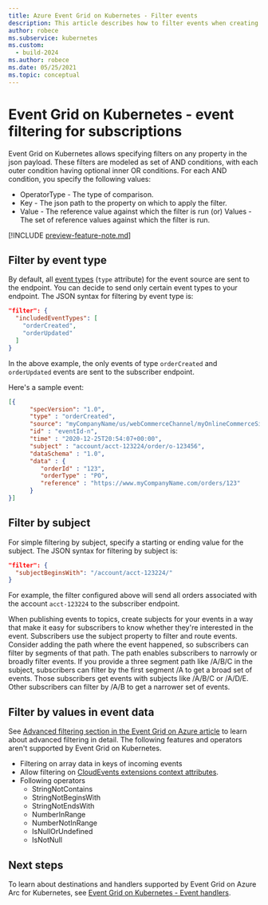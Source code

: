 ```yaml
---
title: Azure Event Grid on Kubernetes - Filter events
description: This article describes how to filter events when creating an Azure Event Grid subscription.
author: robece
ms.subservice: kubernetes
ms.custom:
  - build-2024
ms.author: robece
ms.date: 05/25/2021
ms.topic: conceptual
---
```


# Event Grid on Kubernetes - event filtering for subscriptions
Event Grid on Kubernetes allows specifying filters on any property in the json payload. These filters are modeled as set of AND conditions, with each outer condition having optional inner OR conditions. For each AND condition, you specify the following values:

- OperatorType - The type of comparison.
- Key - The json path to the property on which to apply the filter.
- Value - The reference value against which the filter is run (or) Values - The set of reference values against which the filter is run.

[!INCLUDE [preview-feature-note.md](../includes/preview-feature-note.md)]



## Filter by event type
By default, all [event types](event-schemas.md) (`type` attribute) for the event source are sent to the endpoint. You can decide to send only certain event types to your endpoint. The JSON syntax for filtering by event type is:

```json
"filter": {
  "includedEventTypes": [
    "orderCreated",
    "orderUpdated"
  ]
}
```

In the above example, the only events of type `orderCreated` and `orderUpdated` events are sent to the subscriber endpoint. 

Here's a sample event:

```json
[{
      "specVersion": "1.0",
      "type" : "orderCreated",
      "source": "myCompanyName/us/webCommerceChannel/myOnlineCommerceSiteBrandName",
      "id" : "eventId-n",
      "time" : "2020-12-25T20:54:07+00:00",
      "subject" : "account/acct-123224/order/o-123456",
      "dataSchema" : "1.0",
      "data" : {
         "orderId" : "123",
         "orderType" : "PO",
         "reference" : "https://www.myCompanyName.com/orders/123"
      }
}]
```

## Filter by subject
For simple filtering by subject, specify a starting or ending value for the subject. The JSON syntax for filtering by subject is:

```json
"filter": {
  "subjectBeginsWith": "/account/acct-123224/"
}
``` 

For example, the filter configured above will send all orders associated with the account `acct-123224` to the subscriber endpoint. 

When publishing events to topics, create subjects for your events in a way that make it easy for subscribers to know whether they're interested in the event. Subscribers use the subject property to filter and route events. Consider adding the path where the event happened, so subscribers can filter by segments of that path. The path enables subscribers to narrowly or broadly filter events. If you provide a three segment path like /A/B/C in the subject, subscribers can filter by the first segment /A to get a broad set of events. Those subscribers get events with subjects like /A/B/C or /A/D/E. Other subscribers can filter by /A/B to get a narrower set of events.

## Filter by values in event data
See [Advanced filtering section in the Event Grid on Azure article](../event-filtering.md) to learn about advanced filtering in detail. The following features and operators aren't supported by Event Grid on Kubernetes. 

- Filtering on array data in keys of incoming events
- Allow filtering on [CloudEvents extensions context attributes](https://github.com/cloudevents/spec/blob/v1.0/documented-extensions.md).
- Following operators
    - StringNotContains
    - StringNotBeginsWith
    - StringNotEndsWith
    - NumberInRange
    - NumberNotInRange
    - IsNullOrUndefined
    - IsNotNull
    

## Next steps
To learn about destinations and handlers supported by Event Grid on Azure Arc for Kubernetes, see [Event Grid on Kubernetes - Event handlers](event-handlers.md).
